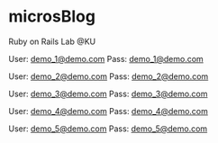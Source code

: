 microsBlog
==========

Ruby on Rails Lab @KU

User: demo_1@demo.com 
Pass: demo_1@demo.com

User: demo_2@demo.com 
Pass: demo_2@demo.com

User: demo_3@demo.com 
Pass: demo_3@demo.com

User: demo_4@demo.com 
Pass: demo_4@demo.com

User: demo_5@demo.com 
Pass: demo_5@demo.com